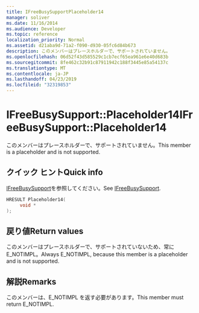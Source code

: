 ```yaml
---
title: IFreeBusySupportPlaceholder14
manager: soliver
ms.date: 11/16/2014
ms.audience: Developer
ms.topic: reference
localization_priority: Normal
ms.assetid: d21aba9d-71a2-f090-d930-05fc6d84b673
description: このメンバーはプレースホルダーで、サポートされていません。
ms.openlocfilehash: 06d52f43d585529c1cb7ecf65ea961e6e40d683b
ms.sourcegitcommit: 8fe462c32b91c87911942c188f3445e85a54137c
ms.translationtype: MT
ms.contentlocale: ja-JP
ms.lasthandoff: 04/23/2019
ms.locfileid: "32319853"
---
```

# <a name="ifreebusysupportplaceholder14"></a><span data-ttu-id="8589d-103">IFreeBusySupport::Placeholder14</span><span class="sxs-lookup"><span data-stu-id="8589d-103">IFreeBusySupport::Placeholder14</span></span>

<span data-ttu-id="8589d-104">このメンバーはプレースホルダーで、サポートされていません。</span><span class="sxs-lookup"><span data-stu-id="8589d-104">This member is a placeholder and is not supported.</span></span>
  
## <a name="quick-info"></a><span data-ttu-id="8589d-105">クイック ヒント</span><span class="sxs-lookup"><span data-stu-id="8589d-105">Quick info</span></span>

<span data-ttu-id="8589d-106">[IFreeBusySupport](ifreebusysupport.md)を参照してください。</span><span class="sxs-lookup"><span data-stu-id="8589d-106">See [IFreeBusySupport](ifreebusysupport.md).</span></span>
  
```cpp
HRESULT Placeholder14( 
     void * 
);

```

## <a name="return-values"></a><span data-ttu-id="8589d-107">戻り値</span><span class="sxs-lookup"><span data-stu-id="8589d-107">Return values</span></span>

<span data-ttu-id="8589d-108">このメンバーはプレースホルダーで、サポートされていないため、常に E_NOTIMPL。</span><span class="sxs-lookup"><span data-stu-id="8589d-108">Always E_NOTIMPL, because this member is a placeholder and is not supported.</span></span>
  
## <a name="remarks"></a><span data-ttu-id="8589d-109">解説</span><span class="sxs-lookup"><span data-stu-id="8589d-109">Remarks</span></span>

<span data-ttu-id="8589d-110">このメンバーは、E_NOTIMPL を返す必要があります。</span><span class="sxs-lookup"><span data-stu-id="8589d-110">This member must return E_NOTIMPL.</span></span>
  

